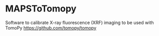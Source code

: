 # MAPSToTomopy

Software to calibrate X-ray fluorescence (XRF) imaging to be used with TomoPy https://github.com/tomopy/tomopy


